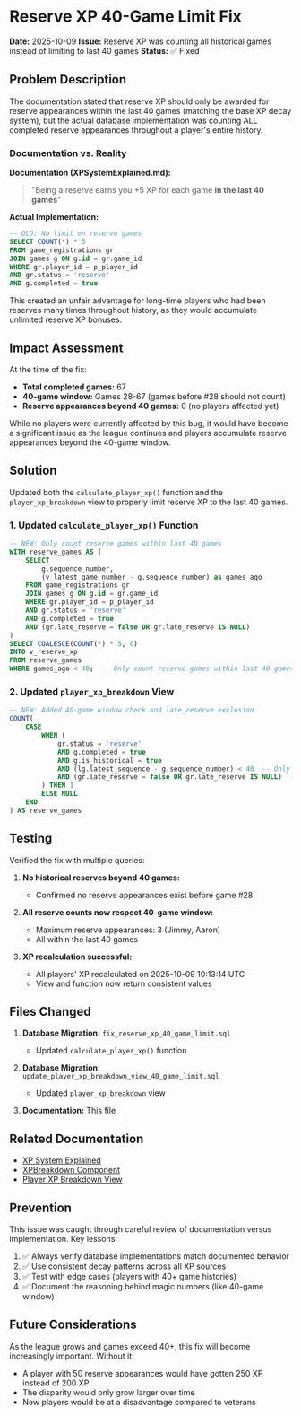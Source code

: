 # Reserve XP 40-Game Limit Fix

**Date:** 2025-10-09
**Issue:** Reserve XP was counting all historical games instead of limiting to last 40 games
**Status:** ✅ Fixed

## Problem Description

The documentation stated that reserve XP should only be awarded for reserve appearances within the last 40 games (matching the base XP decay system), but the actual database implementation was counting ALL completed reserve appearances throughout a player's entire history.

### Documentation vs. Reality

**Documentation (XPSystemExplained.md):**
> "Being a reserve earns you +5 XP for each game **in the last 40 games**"

**Actual Implementation:**
```sql
-- OLD: No limit on reserve games
SELECT COUNT(*) * 5
FROM game_registrations gr
JOIN games g ON g.id = gr.game_id
WHERE gr.player_id = p_player_id
AND gr.status = 'reserve'
AND g.completed = true
```

This created an unfair advantage for long-time players who had been reserves many times throughout history, as they would accumulate unlimited reserve XP bonuses.

## Impact Assessment

At the time of the fix:
- **Total completed games:** 67
- **40-game window:** Games 28-67 (games before #28 should not count)
- **Reserve appearances beyond 40 games:** 0 (no players affected yet)

While no players were currently affected by this bug, it would have become a significant issue as the league continues and players accumulate reserve appearances beyond the 40-game window.

## Solution

Updated both the `calculate_player_xp()` function and the `player_xp_breakdown` view to properly limit reserve XP to the last 40 games.

### 1. Updated `calculate_player_xp()` Function

```sql
-- NEW: Only count reserve games within last 40 games
WITH reserve_games AS (
    SELECT
        g.sequence_number,
        (v_latest_game_number - g.sequence_number) as games_ago
    FROM game_registrations gr
    JOIN games g ON g.id = gr.game_id
    WHERE gr.player_id = p_player_id
    AND gr.status = 'reserve'
    AND g.completed = true
    AND (gr.late_reserve = false OR gr.late_reserve IS NULL)
)
SELECT COALESCE(COUNT(*) * 5, 0)
INTO v_reserve_xp
FROM reserve_games
WHERE games_ago < 40;  -- Only count reserve games within last 40 games
```

### 2. Updated `player_xp_breakdown` View

```sql
-- NEW: Added 40-game window check and late_reserve exclusion
COUNT(
    CASE
        WHEN (
            gr.status = 'reserve'
            AND g.completed = true
            AND g.is_historical = true
            AND (lg.latest_sequence - g.sequence_number) < 40  -- Only last 40 games
            AND (gr.late_reserve = false OR gr.late_reserve IS NULL)  -- Exclude late reserves
        ) THEN 1
        ELSE NULL
    END
) AS reserve_games
```

## Testing

Verified the fix with multiple queries:

1. **No historical reserves beyond 40 games:**
   - Confirmed no reserve appearances exist before game #28

2. **All reserve counts now respect 40-game window:**
   - Maximum reserve appearances: 3 (Jimmy, Aaron)
   - All within the last 40 games

3. **XP recalculation successful:**
   - All players' XP recalculated on 2025-10-09 10:13:14 UTC
   - View and function now return consistent values

## Files Changed

1. **Database Migration:** `fix_reserve_xp_40_game_limit.sql`
   - Updated `calculate_player_xp()` function

2. **Database Migration:** `update_player_xp_breakdown_view_40_game_limit.sql`
   - Updated `player_xp_breakdown` view

3. **Documentation:** This file

## Related Documentation

- [XP System Explained](../XPSystemExplained.md)
- [XPBreakdown Component](../components/XPBreakdown.md)
- [Player XP Breakdown View](../database/PlayerXPBreakdownView.md)

## Prevention

This issue was caught through careful review of documentation versus implementation. Key lessons:

1. ✅ Always verify database implementations match documented behavior
2. ✅ Use consistent decay patterns across all XP sources
3. ✅ Test with edge cases (players with 40+ game histories)
4. ✅ Document the reasoning behind magic numbers (like 40-game window)

## Future Considerations

As the league grows and games exceed 40+, this fix will become increasingly important. Without it:
- A player with 50 reserve appearances would have gotten 250 XP instead of 200 XP
- The disparity would only grow larger over time
- New players would be at a disadvantage compared to veterans
